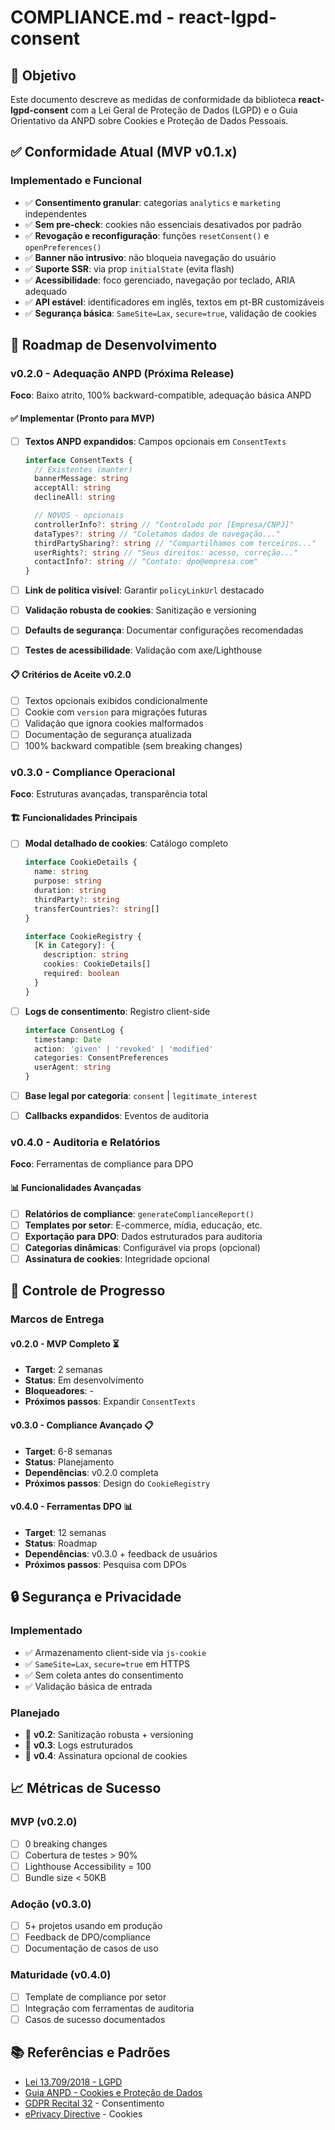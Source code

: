 # COMPLIANCE.md - react-lgpd-consent

## 📜 Objetivo

Este documento descreve as medidas de conformidade da biblioteca **react-lgpd-consent** com a Lei Geral de Proteção de Dados (LGPD) e o Guia Orientativo da ANPD sobre Cookies e Proteção de Dados Pessoais.

## ✅ Conformidade Atual (MVP v0.1.x)

### Implementado e Funcional

- ✅ **Consentimento granular**: categorias `analytics` e `marketing` independentes
- ✅ **Sem pre-check**: cookies não essenciais desativados por padrão
- ✅ **Revogação e reconfiguração**: funções `resetConsent()` e `openPreferences()`
- ✅ **Banner não intrusivo**: não bloqueia navegação do usuário
- ✅ **Suporte SSR**: via prop `initialState` (evita flash)
- ✅ **Acessibilidade**: foco gerenciado, navegação por teclado, ARIA adequado
- ✅ **API estável**: identificadores em inglês, textos em pt-BR customizáveis
- ✅ **Segurança básica**: `SameSite=Lax`, `secure=true`, validação de cookies

## 🚀 Roadmap de Desenvolvimento

### v0.2.0 - Adequação ANPD (Próxima Release)

**Foco**: Baixo atrito, 100% backward-compatible, adequação básica ANPD

#### ✅ Implementar (Pronto para MVP)

- [ ] **Textos ANPD expandidos**: Campos opcionais em `ConsentTexts`

  ```typescript
  interface ConsentTexts {
    // Existentes (manter)
    bannerMessage: string
    acceptAll: string
    declineAll: string

    // NOVOS - opcionais
    controllerInfo?: string // "Controlado por [Empresa/CNPJ]"
    dataTypes?: string // "Coletamos dados de navegação..."
    thirdPartySharing?: string // "Compartilhamos com terceiros..."
    userRights?: string // "Seus direitos: acesso, correção..."
    contactInfo?: string // "Contato: dpo@empresa.com"
  }
  ```

- [ ] **Link de política visível**: Garantir `policyLinkUrl` destacado
- [ ] **Validação robusta de cookies**: Sanitização e versioning
- [ ] **Defaults de segurança**: Documentar configurações recomendadas
- [ ] **Testes de acessibilidade**: Validação com axe/Lighthouse

#### 📋 Critérios de Aceite v0.2.0

- [ ] Textos opcionais exibidos condicionalmente
- [ ] Cookie com `version` para migrações futuras
- [ ] Validação que ignora cookies malformados
- [ ] Documentação de segurança atualizada
- [ ] 100% backward compatible (sem breaking changes)

### v0.3.0 - Compliance Operacional

**Foco**: Estruturas avançadas, transparência total

#### 🏗️ Funcionalidades Principais

- [ ] **Modal detalhado de cookies**: Catálogo completo

  ```typescript
  interface CookieDetails {
    name: string
    purpose: string
    duration: string
    thirdParty?: string
    transferCountries?: string[]
  }

  interface CookieRegistry {
    [K in Category]: {
      description: string
      cookies: CookieDetails[]
      required: boolean
    }
  }
  ```

- [ ] **Logs de consentimento**: Registro client-side

  ```typescript
  interface ConsentLog {
    timestamp: Date
    action: 'given' | 'revoked' | 'modified'
    categories: ConsentPreferences
    userAgent: string
  }
  ```

- [ ] **Base legal por categoria**: `consent` | `legitimate_interest`
- [ ] **Callbacks expandidos**: Eventos de auditoria

### v0.4.0 - Auditoria e Relatórios

**Foco**: Ferramentas de compliance para DPO

#### 📊 Funcionalidades Avançadas

- [ ] **Relatórios de compliance**: `generateComplianceReport()`
- [ ] **Templates por setor**: E-commerce, mídia, educação, etc.
- [ ] **Exportação para DPO**: Dados estruturados para auditoria
- [ ] **Categorias dinâmicas**: Configurável via props (opcional)
- [ ] **Assinatura de cookies**: Integridade opcional

## 🎯 Controle de Progresso

### Marcos de Entrega

#### v0.2.0 - MVP Completo ⏳

- **Target**: 2 semanas
- **Status**: Em desenvolvimento
- **Bloqueadores**: -
- **Próximos passos**: Expandir `ConsentTexts`

#### v0.3.0 - Compliance Avançado 📋

- **Target**: 6-8 semanas
- **Status**: Planejamento
- **Dependências**: v0.2.0 completa
- **Próximos passos**: Design do `CookieRegistry`

#### v0.4.0 - Ferramentas DPO 📊

- **Target**: 12 semanas
- **Status**: Roadmap
- **Dependências**: v0.3.0 + feedback de usuários
- **Próximos passos**: Pesquisa com DPOs

## 🔒 Segurança e Privacidade

### Implementado

- ✅ Armazenamento client-side via `js-cookie`
- ✅ `SameSite=Lax`, `secure=true` em HTTPS
- ✅ Sem coleta antes do consentimento
- ✅ Validação básica de entrada

### Planejado

- 🔄 **v0.2**: Sanitização robusta + versioning
- 🔄 **v0.3**: Logs estruturados
- 🔄 **v0.4**: Assinatura opcional de cookies

## 📈 Métricas de Sucesso

### MVP (v0.2.0)

- [ ] 0 breaking changes
- [ ] Cobertura de testes > 90%
- [ ] Lighthouse Accessibility = 100
- [ ] Bundle size < 50KB

### Adoção (v0.3.0)

- [ ] 5+ projetos usando em produção
- [ ] Feedback de DPO/compliance
- [ ] Documentação de casos de uso

### Maturidade (v0.4.0)

- [ ] Template de compliance por setor
- [ ] Integração com ferramentas de auditoria
- [ ] Casos de sucesso documentados

## 📚 Referências e Padrões

- [Lei 13.709/2018 - LGPD](https://www.planalto.gov.br/ccivil_03/_ato2015-2018/2018/lei/l13709.htm)
- [Guia ANPD - Cookies e Proteção de Dados](https://www.gov.br/anpd/pt-br/documentos-e-publicacoes/guia-orientativo-cookies-e-protecao-de-dados-pessoais.pdf)
- [GDPR Recital 32](https://gdpr-info.eu/recitals/no-32/) - Consentimento
- [ePrivacy Directive](https://eur-lex.europa.eu/legal-content/EN/TXT/?uri=CELEX%3A32002L0058) - Cookies
